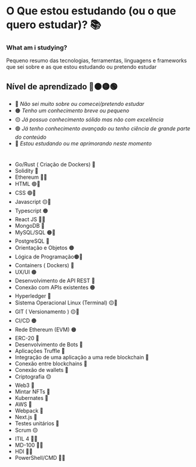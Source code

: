 # O Que estou estudando (ou o que quero estudar)? 📚
### What am i studying?
Pequeno resumo das tecnologias, ferramentas, linguagens e frameworks que sei sobre e as que estou estudando ou pretendo estudar
## Nível de aprendizado 🔴🟠🟡🟢

- 🔴 *Não sei muito sobre ou comecei/pretendo estudar*
- 🟠 *Tenho um conhecimento breve ou pequeno* 
- 🟡 *Já possuo conhecimento sólido mas não com excelência* 
- 🟢 *Já tenho conhecimento avançado ou tenho ciência de grande parte do conteúdo*
- 📝 *Estou estudando ou me aprimorando neste momento*
#
- Go/Rust ( Criação de Dockers) 🔴
- Solidity 🔴
- Ethereum 🔴📝
- HTML 🟢📝
- CSS 🟢📝
- Javascript  🟡📝
- Typescript 🟠
- React JS 🔴📝
- MongoDB 🔴
- MySQL/SQL 🟠📝
- PostgreSQL 🔴
- Orientação e Objetos 🟠
- Lógica de Programação🟠📝
- Containers ( Dockers) 🔴
- UX/UI 🟠
- Desenvolvimento de API REST 🔴
- Conexão com APIs existentes 🟠
- Hyperledger 🔴
- Sistema Operacional Linux (Terminal) 🟡📝
- GIT ( Versionamento ) 🟡📝
- CI/CD 🟠
- Rede Ethereum (EVM) 🟠
- ERC-20 🔴
- Desenvolvimento de Bots 🔴
- Aplicações Truffle 🔴
- Integração de uma aplicação a uma rede blockchain 🔴
- Conexão entre blockchains 🔴
- Conexão de wallets 🔴
- Criptografia 🟡
- Web3 🔴
- Mintar NFTs 🔴
- Kubernates 🔴
- AWS 🔴
- Webpack 🔴
- Next.js 🔴
- Testes unitários 🔴
- Scrum 🟡
- ITIL 4 🔴📝
- MD-100 🔴📝
- HDI 🔴📝
- PowerShell/CMD 🔴📝

